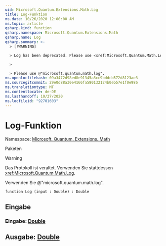 ```yaml
---
uid: Microsoft.Quantum.Extensions.Math.Log
title: Log-Funktion
ms.date: 10/26/2020 12:00:00 AM
ms.topic: article
qsharp.kind: function
qsharp.namespace: Microsoft.Quantum.Extensions.Math
qsharp.name: Log
qsharp.summary: >-
  > [!WARNING]

  > Log has been deprecated. Please use <xref:Microsoft.Quantum.Math.Log> instead.

  >

  > Please use @"microsoft.quantum.math.log".
ms.openlocfilehash: 09a3472d98ed8e91345a8cc9bddcb572d8123ae3
ms.sourcegitcommit: 29e0d88a30e4166fa580132124b0eb57e1f0e986
ms.translationtype: MT
ms.contentlocale: de-DE
ms.lasthandoff: 10/27/2020
ms.locfileid: "92701603"
---
```

# <a name="log-function"></a>Log-Funktion

Namespace: [Microsoft. Quantum. Extensions. Math](xref:Microsoft.Quantum.Extensions.Math)

Paketen [](https://nuget.org/packages/)


> [!WARNING]
> Das Protokoll ist veraltet. Verwenden Sie stattdessen <xref:Microsoft.Quantum.Math.Log>.
>
> Verwenden Sie @"microsoft.quantum.math.log".



```qsharp
function Log (input : Double) : Double
```


## <a name="input"></a>Eingabe

### <a name="input--double"></a>Eingabe: [Double](xref:microsoft.quantum.lang-ref.double)





## <a name="output--double"></a>Ausgabe: [Double](xref:microsoft.quantum.lang-ref.double)

